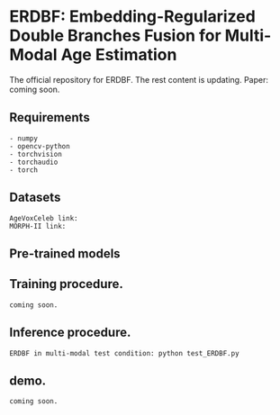 # ERDBF: Embedding-Regularized Double Branches Fusion for Multi-Modal Age Estimation
The official repository for ERDBF. The rest content is updating.
Paper: coming soon.
## Requirements
    - numpy
    - opencv-python
    - torchvision
    - torchaudio
    - torch
## Datasets
    AgeVoxCeleb link:
    MORPH-II link:
## Pre-trained models

## Training procedure.
    coming soon.
## Inference procedure.
    ERDBF in multi-modal test condition: python test_ERDBF.py
## demo.
    coming soon.
